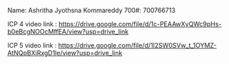 Name: Ashritha Jyothsna Kommareddy
700#: 700766713

ICP 4 video link : https://drive.google.com/file/d/1c-PEAAwXyQWc9pHs-b0eBcgNOOcMffEA/view?usp=drive_link

ICP 5 video link : https://drive.google.com/file/d/1l2SW0SVw_t_1OYMZ-AtNQpBXjRxgD1le/view?usp=drive_link
